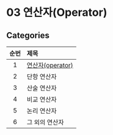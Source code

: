 # 03 연산자(Operator)

## Categories

| 순번 | 제목                                                                                                                                                                                                       |
| :--: | :--------------------------------------------------------------------------------------------------------------------------------------------------------------------------------------------------------- |
|  1   | [연산자(operator)](<https://github.com/0xe82de/Study/blob/main/%EC%9E%90%EB%B0%94%EC%9D%98%20%EC%A0%95%EC%84%9D/03%20%EC%97%B0%EC%82%B0%EC%9E%90(Operator)/1.%20%EC%97%B0%EC%82%B0%EC%9E%90(operator).md>) |
|  2   | 단항 연산자                                                                                                                                                                                                |
|  3   | 산술 연산자                                                                                                                                                                                                |
|  4   | 비교 연산자                                                                                                                                                                                                |
|  5   | 논리 연산자                                                                                                                                                                                                |
|  6   | 그 외의 연산자                                                                                                                                                                                             |
